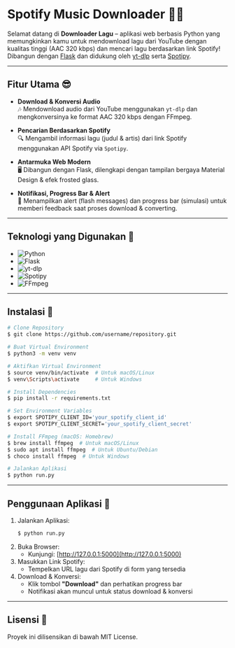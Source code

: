 # Spotify Music Downloader 🎵🚀

Selamat datang di **Downloader Lagu** – aplikasi web berbasis Python yang memungkinkan kamu untuk mendownload lagu dari YouTube dengan kualitas tinggi (AAC 320 kbps) dan mencari lagu berdasarkan link Spotify!  
Dibangun dengan [Flask](https://flask.palletsprojects.com/) dan didukung oleh [yt-dlp](https://github.com/yt-dlp/yt-dlp) serta [Spotipy](https://spotipy.readthedocs.io/en/2.19.0/).

---

## Fitur Utama 😎

- **Download & Konversi Audio**  
  🎶 Mendownload audio dari YouTube menggunakan `yt-dlp` dan mengkonversinya ke format AAC 320 kbps dengan FFmpeg.

- **Pencarian Berdasarkan Spotify**  
  🔍 Mengambil informasi lagu (judul & artis) dari link Spotify menggunakan API Spotify via `Spotipy`.

- **Antarmuka Web Modern**  
  🖥️ Dibangun dengan Flask, dilengkapi dengan tampilan bergaya Material Design & efek frosted glass.

- **Notifikasi, Progress Bar & Alert**  
  📢 Menampilkan alert (flash messages) dan progress bar (simulasi) untuk memberi feedback saat proses download & converting.

---

## Teknologi yang Digunakan 🔧

- ![Python](https://img.shields.io/badge/Python-3.x-blue?logo=python&logoColor=white)
- ![Flask](https://img.shields.io/badge/Flask-2.x-blue?logo=flask&logoColor=white)
- ![yt-dlp](https://img.shields.io/badge/yt--dlp-red?logo=youtube&logoColor=white)
- ![Spotipy](https://img.shields.io/badge/Spotify-API-green?logo=spotify&logoColor=white)
- ![FFmpeg](https://img.shields.io/badge/FFmpeg-4.x-orange?logo=ffmpeg&logoColor=white)

---

## Instalasi 👅

```bash
# Clone Repository
$ git clone https://github.com/username/repository.git

# Buat Virtual Environment
$ python3 -m venv venv

# Aktifkan Virtual Environment
$ source venv/bin/activate  # Untuk macOS/Linux
$ venv\Scripts\activate     # Untuk Windows

# Install Dependencies
$ pip install -r requirements.txt

# Set Environment Variables
$ export SPOTIPY_CLIENT_ID='your_spotify_client_id'
$ export SPOTIPY_CLIENT_SECRET='your_spotify_client_secret'

# Install FFmpeg (macOS: Homebrew)
$ brew install ffmpeg  # Untuk macOS/Linux
$ sudo apt install ffmpeg  # Untuk Ubuntu/Debian
$ choco install ffmpeg  # Untuk Windows

# Jalankan Aplikasi
$ python run.py
```

---

## Penggunaan Aplikasi 💪

1. Jalankan Aplikasi:
   ```bash
   $ python run.py
   ```
2. Buka Browser:
   - Kunjungi: [http://127.0.0.1:5000](http://127.0.0.1:5000)
3. Masukkan Link Spotify:
   - Tempelkan URL lagu dari Spotify di form yang tersedia
4. Download & Konversi:
   - Klik tombol **"Download"** dan perhatikan progress bar
   - Notifikasi akan muncul untuk status download & konversi

---

## Lisensi 📝

Proyek ini dilisensikan di bawah MIT License.